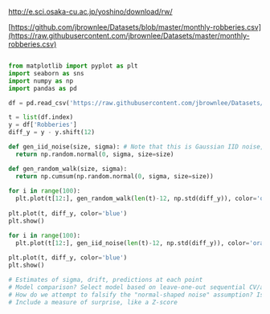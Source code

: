 http://e.sci.osaka-cu.ac.jp/yoshino/download/rw/

[https://github.com/jbrownlee/Datasets/blob/master/monthly-robberies.csv](https://raw.githubusercontent.com/jbrownlee/Datasets/master/monthly-robberies.csv)

```python

from matplotlib import pyplot as plt
import seaborn as sns
import numpy as np
import pandas as pd

df = pd.read_csv('https://raw.githubusercontent.com/jbrownlee/Datasets/master/monthly-robberies.csv')

t = list(df.index)
y = df['Robberies']
diff_y = y - y.shift(12)

def gen_iid_noise(size, sigma): # Note that this is Gaussian IID noise, not white noise
  return np.random.normal(0, sigma, size=size)

def gen_random_walk(size, sigma):
  return np.cumsum(np.random.normal(0, sigma, size=size))
  
for i in range(100):
  plt.plot(t[12:], gen_random_walk(len(t)-12, np.std(diff_y)), color='orange') # Analytical version: Expanding bands of something involving sigma and the square root of t
  
plt.plot(t, diff_y, color='blue')
plt.show()

for i in range(100):
  plt.plot(t[12:], gen_iid_noise(len(t)-12, np.std(diff_y)), color='orange') # Analytical version: constant bands of 2*sigma or so
  
plt.plot(t, diff_y, color='blue')
plt.show()

# Estimates of sigma, drift, predictions at each point
# Model comparison? Select model based on leave-one-out sequential CV/avg error
# How do we attempt to falsify the "normal-shaped noise" assumption? Is there a non-parametric version with chebyshev's inequality
# Include a measure of surprise, like a Z-score

```
